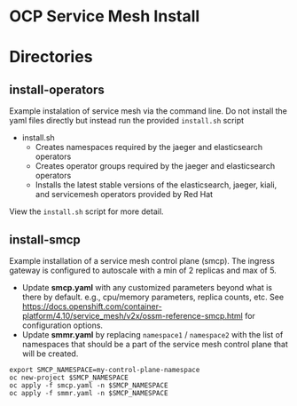 # OCP Service Mesh Install

# Directories

## install-operators
Example instalation of service mesh via the command line. Do not install the yaml files directly but instead run the provided `install.sh` script
* install.sh
  * Creates namespaces required by the jaeger and elasticsearch operators
  * Creates operator groups required by the jaeger and elasticsearch operators
  * Installs the latest stable versions of the elasticsearch, jaeger, kiali, and servicemesh operators provided by Red Hat

View the `install.sh` script for more detail.

## install-smcp
Example installation of a service mesh control plane (smcp). The ingress gateway is configured to autoscale with a min of 2 replicas and max of 5. 

* Update **smcp.yaml** with any customized parameters beyond what is there by default. e.g., cpu/memory parameters, replica counts, etc.  See https://docs.openshift.com/container-platform/4.10/service_mesh/v2x/ossm-reference-smcp.html for configuration options. 
* Update **smmr.yaml** by replacing `namespace1` / `namespace2` with the list of namespaces that should be a part of the service mesh control plane that will be created.

```
export SMCP_NAMESPACE=my-control-plane-namespace
oc new-project $SMCP_NAMESPACE
oc apply -f smcp.yaml -n $SMCP_NAMESPACE
oc apply -f smmr.yaml -n $SMCP_NAMESPACE
```
